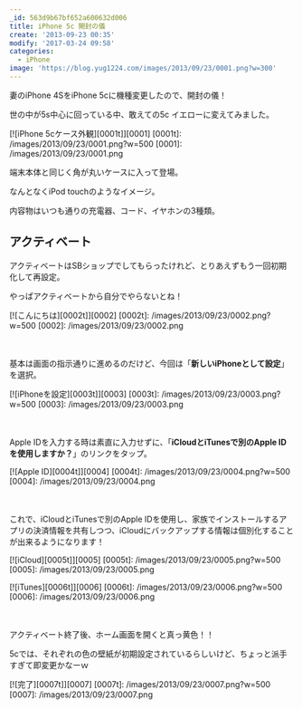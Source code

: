 ```yaml
---
_id: 563d9b67bf652a600632d006
title: iPhone 5c 開封の儀
create: '2013-09-23 00:35'
modify: '2017-03-24 09:58'
categories:
  - iPhone
image: 'https://blog.yug1224.com/images/2013/09/23/0001.png?w=300'
---
```


妻のiPhone 4SをiPhone 5cに機種変更したので、開封の儀！

世の中が5s中心に回っている中、敢えての5c イエローに変えてみました。

<!-- more -->

[![iPhone 5cケース外観][0001t]][0001]
[0001t]: /images/2013/09/23/0001.png?w=500
[0001]: /images/2013/09/23/0001.png

端末本体と同じく角が丸いケースに入って登場。

なんとなくiPod touchのようなイメージ。

内容物はいつも通りの充電器、コード、イヤホンの3種類。

## アクティベート

アクティベートはSBショップでしてもらったけれど、とりあえずもう一回初期化して再設定。

やっぱアクティベートから自分でやらないとね！

[![こんにちは][0002t]][0002]
[0002t]: /images/2013/09/23/0002.png?w=500
[0002]: /images/2013/09/23/0002.png

　

基本は画面の指示通りに進めるのだけど、今回は「**新しいiPhoneとして設定**」を選択。

[![iPhoneを設定][0003t]][0003]
[0003t]: /images/2013/09/23/0003.png?w=500
[0003]: /images/2013/09/23/0003.png

　

Apple IDを入力する時は素直に入力せずに、「**iCloudとiTunesで別のApple IDを使用しますか？**」のリンクをタップ。

[![Apple ID][0004t]][0004]
[0004t]: /images/2013/09/23/0004.png?w=500
[0004]: /images/2013/09/23/0004.png

　

これで、iCloudとiTunesで別のApple IDを使用し、家族でインストールするアプリの決済情報を共有しつつ、iCloudにバックアップする情報は個別化することが出来るようになります！

[![iCloud][0005t]][0005]
[0005t]: /images/2013/09/23/0005.png?w=500
[0005]: /images/2013/09/23/0005.png

[![iTunes][0006t]][0006]
[0006t]: /images/2013/09/23/0006.png?w=500
[0006]: /images/2013/09/23/0006.png

　

アクティベート終了後、ホーム画面を開くと真っ黄色！！

5cでは、それぞれの色の壁紙が初期設定されているらしいけど、ちょっと派手すぎて即変更かなーｗ

[![完了][0007t]][0007]
[0007t]: /images/2013/09/23/0007.png?w=500
[0007]: /images/2013/09/23/0007.png
